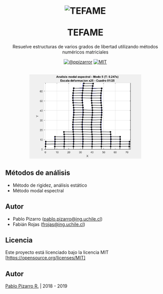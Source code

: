<h1 align="center">
  <img alt="TEFAME" src="https://ppizarror.com/resources/other/matlab.png" width="200px" height="200px" />
  <br /><br />
  TEFAME</h1>
<p align="center">Resuelve estructuras de varios grados de libertad utilizando métodos numéricos matriciales</p>
<div align="center"><a href="https://ppizarror.com"><img alt="@ppizarror" src="https://ppizarror.com/badges/autor.svg" /></a>
<a href="https://www.gnu.org/licenses/old-licenses/gpl-2.0.html"><img alt="MIT" src="https://ppizarror.com/badges/licenciamit.svg" /></a>
</div><br />

<p align="center">
  <img src="https://raw.githubusercontent.com/ppizarror/ppizarror.github.io/master/resources/images/tefame/ej1.gif" alt="Informe" width="70%" />
</p>

## Métodos de análisis
- Método de rigidez, análisis estático
- Método modal espectral

## Autor
- Pablo Pizarro (pablo.pizarro@ing.uchile.cl)
- Fabián Rojas (frojas@ing.uchile.cl)

## Licencia
Este proyecto está licenciado bajo la licencia MIT [https://opensource.org/licenses/MIT]

## Autor
<a href="https://ppizarror.com" title="ppizarror">Pablo Pizarro R.</a> | 2018 - 2019
